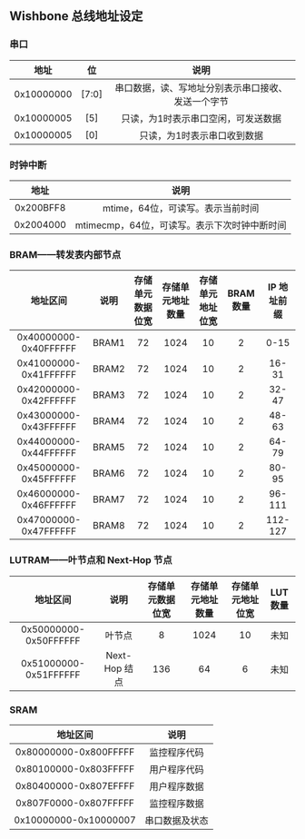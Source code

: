 ## Wishbone 总线地址设定

### 串口

|    地址    |  位   |                        说明                        |
| :--------: | :---: | :------------------------------------------------: |
| 0x10000000 | [7:0] | 串口数据，读、写地址分别表示串口接收、发送一个字节 |
| 0x10000005 |  [5]  |        只读，为1时表示串口空闲，可发送数据         |
| 0x10000005 |  [0]  |            只读，为1时表示串口收到数据             |

### 时钟中断

|   地址    |                     说明                     |
| :-------: | :------------------------------------------: |
| 0x200BFF8 |      mtime，64位，可读写。表示当前时间       |
| 0x2004000 | mtimecmp，64位，可读写。表示下次时钟中断时间 |

### BRAM——转发表内部节点

|       地址区间        | 说明  | 存储单元数据位宽 | 存储单元地址数量 | 存储单元地址位宽 | BRAM 数量 | IP 地址前缀 |
| :-------------------: | :---: | :--------------: | :--------------: | :--------------: | :-------: | :---------: |
| 0x40000000-0x40FFFFFF | BRAM1 |        72        |       1024       |        10        |     2     |    0-15     |
| 0x41000000-0x41FFFFFF | BRAM2 |        72        |       1024       |        10        |     2     |    16-31    |
| 0x42000000-0x42FFFFFF | BRAM3 |        72        |       1024       |        10        |     2     |    32-47    |
| 0x43000000-0x43FFFFFF | BRAM4 |        72        |       1024       |        10        |     2     |    48-63    |
| 0x44000000-0x44FFFFFF | BRAM5 |        72        |       1024       |        10        |     2     |    64-79    |
| 0x45000000-0x45FFFFFF | BRAM6 |        72        |       1024       |        10        |     2     |    80-95    |
| 0x46000000-0x46FFFFFF | BRAM7 |        72        |       1024       |        10        |     2     |   96-111    |
| 0x47000000-0x47FFFFFF | BRAM8 |        72        |       1024       |        10        |     2     |   112-127   |

### LUTRAM——叶节点和 Next-Hop 节点

|       地址区间        |     说明      | 存储单元数据位宽 | 存储单元地址数量 | 存储单元地址位宽 | LUT 数量 |
| :-------------------: | :-----------: | :--------------: | :--------------: | :--------------: | :------: |
| 0x50000000-0x50FFFFFF |    叶节点     |        8         |       1024       |        10        |   未知   |
| 0x51000000-0x51FFFFFF | Next-Hop 结点 |       136        |        64        |        6         |   未知   |

### SRAM

|       地址区间        |      说明      |
| :-------------------: | :------------: |
| 0x80000000-0x800FFFFF |  监控程序代码  |
| 0x80100000-0x803FFFFF |  用户程序代码  |
| 0x80400000-0x807EFFFF |  用户程序数据  |
| 0x807F0000-0x807FFFFF |  监控程序数据  |
| 0x10000000-0x10000007 | 串口数据及状态 |
